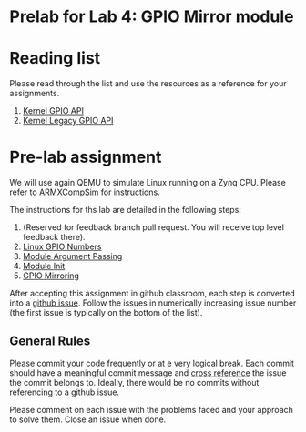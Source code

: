 # Prelab for Lab 4: GPIO Mirror module

# Reading list

Please read through the list and use the resources as a reference for your assignments.

1. [Kernel GPIO API](https://www.kernel.org/doc/html/v5.10/driver-api/gpio/index.html)
2. [Kernel Legacy GPIO API](https://www.kernel.org/doc/html/v5.10/driver-api/gpio/legacy.html)

# Pre-lab assignment

We will use again QEMU to simulate Linux running on a Zynq CPU. Please refer to [ARMXCompSim](https://neu-ece-4534.github.io/ARMXCompSim.html) for instructions.

The instructions for ths lab are detailed in the following steps:

1. (Reserved for feedback branch pull request. You will receive top level feedback there). 
2. [Linux GPIO Numbers](.github/STARTING_ISSUES/2.%20Linux%20GPIO%20Numbers.md)
3. [Module Argument Passing](.github/STARTING_ISSUES/3.%20Module%20Argument%20Passing.md)
4. [Module Init](.github/STARTING_ISSUES/4.%20Module%20Init.md)
5. [GPIO Mirroring](.github/STARTING_ISSUES/5.%20GPIO%20Mirroring.md)

After accepting this assignment in github classroom, each step is converted into a [github issue](https://docs.github.com/en/issues). Follow the issues in numerically increasing issue number (the first issue is typically on the bottom of the list). 

## General Rules

Please commit your code frequently or at e very logical break. Each commit should have a meaningful commit message and [cross reference](https://docs.github.com/en/get-started/writing-on-github/working-with-advanced-formatting/autolinked-references-and-urls#issues-and-pull-requests) the issue the commit belongs to. Ideally, there would be no commits without referencing to a github issue. 

Please comment on each issue with the problems faced and your approach to solve them. Close an issue when done. 
